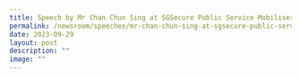 ```yaml
---
title: Speech by Mr Chan Chun Sing at SGSecure Public Service Mobilisers Conference
permalink: /newsroom/speeches/mr-chan-chun-sing-at-sgsecure-public-service-mobilisers-conference/
date: 2023-09-29
layout: post
description: ""
image: ""
---
```

